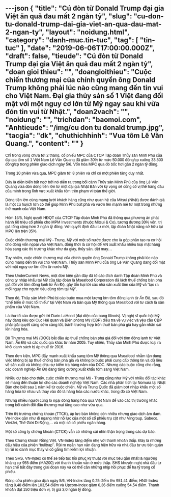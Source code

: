 ---json
{
    "title": "Cú đòn từ Donald Trump đại gia Việt ăn quả đau mất 2 ngàn tỷ",
    "slug": "cu-don-tu-donald-trump-dai-gia-viet-an-qua-dau-mat-2-ngan-ty",
    "layout": "noidung.html",
    "category": "danh-muc.tin-tuc",
    "tag": [
        "tin-tuc"
    ],
    "date": "2019-06-06T17:00:00.000Z",
    "draft": false,
    "tieude": "Cú đòn từ Donald Trump đại gia Việt ăn quả đau mất 2 ngàn tỷ",
    "doan gioi thieu": "",
    "doangioithieu": "Cuộc chiến thương mại của chính quyền ông Donald Trump không phải lúc nào cũng mang đến tin vui cho Việt Nam. Đại gia thủy sản số 1 Việt đang đối mặt với một nguy cơ lớn từ Mỹ ngay sau khi vừa đón tin vui từ Nhật.",
    "doan2vach": "",
    "noidung": "",
    "trichdan": "baomoi.com",
    "Anhtieude": "/img/cu don tu donald trump.jpg",
    "tacgia": "dk",
    "chuthichhinh": "Vua tôm Lê Văn Quang.",
    "__content__": ""
}
---
<p><span style="font-size:12px"><span style="background-color:white"><span style="font-family:&quot;Helvetica&quot;,sans-serif"><span style="color:black">Chỉ trong v&ograve;ng chưa tới 2 th&aacute;ng, cổ phiếu MPC của CTCP Tập đo&agrave;n Thủy sản Minh Ph&uacute; của đại gia t&ocirc;m số 1 Việt Nam L&ecirc; Văn Quang đ&atilde; giảm 30% từ mức 50.000 đồng/cp xuống 33.500 đồng/cp trong phi&ecirc;n giao dịch ng&agrave;y 5/6. Vốn h&oacute;a MPC qua đ&oacute; bốc hơi gần 2 ng&agrave;n tỷ đồng.</span></span></span></span></p>

<p><span style="font-size:12px"><span style="background-color:white"><span style="font-family:&quot;Helvetica&quot;,sans-serif"><span style="color:black">Trong 10 phi&ecirc;n vừa qua, MPC giảm tới 8 phi&ecirc;n v&agrave; chỉ c&oacute; một phi&ecirc;n tăng duy nhất.</span></span></span></span></p>

<p><span style="font-size:12px"><span style="background-color:white"><span style="font-family:&quot;Helvetica&quot;,sans-serif"><span style="color:black">Đ&acirc;y l&agrave; diễn biến bất ngờ bởi n&oacute; diễn ra trong bối cảnh Thủy sản Minh Ph&uacute; của &ocirc;ng L&ecirc; Văn Quang vừa đ&oacute;n d&ograve;ng tiền lớn từ một đại gia Nhật Bản với kỳ vọng sẽ củng cố vị thế h&agrave;ng đầu của m&igrave;nh trong lĩnh vực xuất khẩu t&ocirc;m tr&ecirc;n phạm vi to&agrave;n thế giới.</span></span></span></span></p>

<p><span style="font-size:12px"><span style="background-color:white"><span style="font-family:&quot;Helvetica&quot;,sans-serif"><span style="color:black">D&ograve;ng tiền lớn c&ugrave;ng mạng lưới kh&aacute;ch h&agrave;ng cũng như quan hệ của Mitsui (Nhật) được đ&aacute;nh gi&aacute; l&agrave; một c&uacute; hu&yacute;ch lớn c&oacute; thể gi&uacute;p Minh Ph&uacute; bứt ph&aacute; v&agrave; vươn l&ecirc;n mạnh mẽ từ một trong những thế mạnh của Việt Nam.</span></span></span></span></p>

<p><span style="font-size:12px"><span style="background-color:white"><span style="font-family:&quot;Helvetica&quot;,sans-serif"><span style="color:black">H&ocirc;m 16/5, Nghị quyết HĐQT của CTCP Tập đo&agrave;n Minh Ph&uacute; đ&atilde; th&ocirc;ng qua phương &aacute;n ph&aacute;t h&agrave;nh 60 triệu cổ phiếu cho MPM Investments (thuộc Mitsui &amp; Co), tương đương 30% vốn, trị gi&aacute; tổng cộng hơn 3 ng&agrave;n tỷ đồng. Với quyết định đầu tư mới, tập đo&agrave;n Nhật n&acirc;ng sở hữu tại MPC l&ecirc;n tr&ecirc;n 35%.</span></span></span></span></p>

<p><span style="font-size:12px"><span style="background-color:white"><span style="font-family:&quot;Helvetica&quot;,sans-serif"><span style="color:black">Cuộc chiến thương mại Mỹ - Trung, Mỹ với một số nước được cho l&agrave; g&oacute;p phần tạo ra cơ hội cho d&ograve;ng vốn ngoại v&agrave;o Việt Nam, đồng thời l&agrave; cơ hội để VN xuất khẩu nhiều loại mặt h&agrave;ng h&oacute;a sang c&aacute;c thị trường kh&aacute;c như da gi&agrave;y, thủy sản, dệt may&hellip;</span></span></span></span></p>

<p><span style="font-size:12px"><span style="background-color:white"><span style="font-family:&quot;Helvetica&quot;,sans-serif"><span style="color:black">Tuy nhi&ecirc;n, cuộc chiến thương mại của ch&iacute;nh quyền &ocirc;ng Donald Trump kh&ocirc;ng phải l&uacute;c n&agrave;o cũng mang đến tin vui cho Việt Nam. Thủy sản Minh Ph&uacute; của &ocirc;ng L&ecirc; Văn Quang đang đối mặt với một nguy cơ lớn đến từ nước Mỹ.</span></span></span></span></p>

<p><span style="font-size:12px"><span style="background-color:white"><span style="font-family:&quot;Helvetica&quot;,sans-serif"><span style="color:black">Theo UnderCurrent News, một đơn kiện gần đ&acirc;y đ&atilde; tố c&aacute;o đ&iacute;ch danh Tập đo&agrave;n Minh Ph&uacute; v&agrave; c&ocirc;ng ty nhập khẩu tại Mỹ của tập đo&agrave;n l&agrave; Mseafood Corporation đ&atilde; l&aacute;ch thuế chống b&aacute;n ph&aacute; gi&aacute; đối với t&ocirc;m đ&ocirc;ng lạnh từ Ấn Độ, g&acirc;y tổn hại tới c&aacute;c nh&agrave; sản xuất t&ocirc;m của Mỹ v&agrave; &ldquo;tạo ra mối nguy cho người ti&ecirc;u d&ugrave;ng t&ocirc;m tại Mỹ&rdquo;.</span></span></span></span></p>

<p><span style="font-size:12px"><span style="background-color:white"><span style="font-family:&quot;Helvetica&quot;,sans-serif"><span style="color:black">Theo đ&oacute;, Thủy sản Minh Ph&uacute; bị c&aacute;o buộc mua một lượng lớn t&ocirc;m đ&ocirc;ng lạnh từ Ấn Độ, sau đ&oacute; &ldquo;chế biến ở mức tối thiểu&quot; tại Việt Nam v&agrave; b&aacute;n qua Mỹ th&ocirc;ng qua Mseafood với tư c&aacute;ch l&agrave; sản phẩm của Việt Nam.</span></span></span></span></p>

<p><span style="font-size:12px"><span style="background-color:white"><span style="font-family:&quot;Helvetica&quot;,sans-serif"><span style="color:black">L&aacute; thư tố c&aacute;o được gửi tới Darin LaHood (đại diện của bang Illinois). Vị nghị sĩ quốc hội Mỹ n&agrave;y đang k&ecirc;u gọi Cục Hải quan v&agrave; Bi&ecirc;n ph&ograve;ng Mỹ (CBP) điều tra về vụ việc v&agrave; y&ecirc;u cầu CBP phải giải quyết c&agrave;ng sớm c&agrave;ng tốt, tr&aacute;nh trường hợp trốn thuế b&aacute;n ph&aacute; gi&aacute; hay gắn nh&atilde;n sai l&ecirc;n h&agrave;ng h&oacute;a.</span></span></span></span></p>

<p><span style="font-size:12px"><span style="background-color:white"><span style="font-family:&quot;Helvetica&quot;,sans-serif"><span style="color:black">Bộ Thương mại Mỹ (DOC) bắt đầu &aacute;p thuế chống b&aacute;n ph&aacute; gi&aacute; đối với t&ocirc;m đ&ocirc;ng lạnh từ Việt Nam, Ấn Độ v&agrave; c&aacute;c quốc gia kh&aacute;c từ năm 2005. Tuy nhi&ecirc;n, Thủy sản Minh Ph&uacute; được loại ra khỏi danh s&aacute;ch bị &aacute;p thuế từ 2016.</span></span></span></span></p>

<p><span style="font-size:12px"><span style="background-color:white"><span style="font-family:&quot;Helvetica&quot;,sans-serif"><span style="color:black">Theo đơn kiện, MPC đẩy mạnh xuất khẩu sang t&ocirc;m Mỹ th&ocirc;ng qua Mseafood nhằm tận dụng việc kh&ocirc;ng bị &aacute;p thuế chống b&aacute;n ph&aacute; gi&aacute; v&agrave; kh&ocirc;ng bị buộc phải cung cấp th&ocirc;ng tin v&agrave; dữ liệu về sản xuất v&agrave; kh&ocirc;ng chịu sự kiểm tra h&agrave;ng năm của DOC. Nhưng c&aacute;o buộc cũng cho rằng, c&aacute;c doanh nghiệp Ấn Độ đang tăng cường xuất khẩu t&ocirc;m sang Việt Nam.</span></span></span></span></p>

<p><span style="font-size:12px"><span style="background-color:white"><span style="font-family:&quot;Helvetica&quot;,sans-serif"><span style="color:black">Nhiều dự b&aacute;o cho thấy, cuộc chiến thương mại Mỹ - Trung cũng như Mỹ với nhiều đối t&aacute;c kh&aacute;c sẽ mang đến thuận lợi cho c&aacute;c doanh nghiệp Việt Nam. C&aacute;c nh&agrave; ph&acirc;n t&iacute;ch tại Nomura tại Nhật Bản cho biết sau 1 năm kể từ cuộc chiến, Mỹ v&agrave; Trung Quốc đ&atilde; giảm bớt nhập khẩu một số h&agrave;ng h&oacute;a từ nhau v&agrave; thay v&agrave;o đ&oacute; l&agrave; h&agrave;ng h&oacute;a c&aacute;c nước kh&aacute;c, trong đ&oacute; c&oacute; Việt Nam.</span></span></span></span></p>

<p><span style="font-size:12px"><span style="background-color:white"><span style="font-family:&quot;Helvetica&quot;,sans-serif"><span style="color:black">Nhưng nhiều người cũng lo ngại d&ograve;ng h&agrave;ng h&oacute;a qua Việt Nam để v&agrave;o c&aacute;c thị trường kh&aacute;c trong bối cảnh đối đầu thương mại tăng cao như vừa qua.</span></span></span></span></p>

<p><span style="font-size:12px"><span style="background-color:white"><span style="font-family:&quot;Helvetica&quot;,sans-serif"><span style="color:black">Tr&ecirc;n thị trường chứng kho&aacute;n (TTCK), &aacute;p lực b&aacute;n kh&ocirc;ng c&ograve;n nhiều nhưng giao dịch ảm đạm. Vn-Index gần như đi ngang nhờ nỗ lực của một số cổ phiếu trụ cột như Vingroup, Sabeco, VietJet, Thế Giới Di Động,... v&agrave; một số cổ phiếu ng&acirc;n h&agrave;ng.</span></span></span></span></p>

<p><span style="font-size:12px"><span style="background-color:white"><span style="font-family:&quot;Helvetica&quot;,sans-serif"><span style="color:black">Một số c&ocirc;ng ty chứng kho&aacute;n (CTCK) vẫn c&oacute; những c&aacute;i nh&igrave;n thận trọng trong c&aacute;c dự b&aacute;o.</span></span></span></span></p>

<p><span style="font-size:12px"><span style="background-color:white"><span style="font-family:&quot;Helvetica&quot;,sans-serif"><span style="color:black">Theo Chứng kho&aacute;n Rồng Việt, VN-Index tăng điểm nhẹ với thanh khoản thấp. Đ&acirc;y l&agrave; những dấu hiệu của phi&ecirc;n &ldquo;bulltrap&rdquo;. Rủi ro ngắn hạn vẫn đang hiện hữu v&agrave; nh&agrave; đầu tư ưu ti&ecirc;n quản trị rủi ro danh mục thay v&igrave; cố gắng t&igrave;m kiếm lợi nhuận.</span></span></span></span></p>

<p><span style="font-size:12px"><span style="background-color:white"><span style="font-family:&quot;Helvetica&quot;,sans-serif"><span style="color:black">Theo SHS, VN-Index c&oacute; thể sẽ tiếp tục hồi phục kỹ thuật với mục ti&ecirc;u gần nhất l&agrave; ngưỡng kh&aacute;ng cự 955 điểm (MA200) với thanh khoản vẫn ở mức thấp. SHS khuyến nghị nh&agrave; đầu tư hạn chế bắt đ&aacute;y trong giai đoạn n&agrave;y v&agrave; c&oacute; thể căn những nhịp hồi phục để hạ tỷ trọng cổ phiếu.</span></span></span></span></p>

<p><span style="font-size:12px"><span style="background-color:white"><span style="font-family:&quot;Helvetica&quot;,sans-serif"><span style="color:black">Đ&oacute;ng cửa phi&ecirc;n giao dịch ng&agrave;y 5/6, VN-Index tăng 0,25 điểm l&ecirc;n 951,41 điểm; HNX-Index tăng 0,48 điểm l&ecirc;n 103,54 điểm v&agrave; Upcom-Index giảm 0,36 điểm xuống 54,54 điểm. Thanh khoản đạt 150 triệu đơn vị, trị gi&aacute; 3,0 ng&agrave;n tỷ đồng.</span></span></span></span></p>
